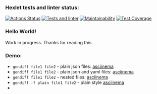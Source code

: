 ### Hexlet tests and linter status:
[![Actions Status](https://github.com/odhako/python-project-lvl2/workflows/hexlet-check/badge.svg)](https://github.com/odhako/python-project-lvl2/actions)
[![Tests and linter](https://github.com/odhako/python-project-lvl2/actions/workflows/test-and-linter.yml/badge.svg)](https://github.com/odhako/python-project-lvl2/actions/workflows/test-and-linter.yml)
[![Maintainability](https://api.codeclimate.com/v1/badges/1721476434a5efe8ca48/maintainability)](https://codeclimate.com/github/odhako/python-project-lvl2/maintainability)
[![Test Coverage](https://api.codeclimate.com/v1/badges/1721476434a5efe8ca48/test_coverage)](https://codeclimate.com/github/odhako/python-project-lvl2/test_coverage)


### Hello World!
Work in progress. Thanks for reading this.

### Demo:
- `gendiff file1 file2` - plain json files: [asciinema](https://asciinema.org/a/495168)
- `gendiff file1 file2` - plain json and yaml files: [asciinema](https://asciinema.org/a/495671)
- `gendiff file1 file2` - nested files: [asciinema](https://asciinema.org/a/497757)
- `gendiff -f plain file1 file2` - plain style [asciinema](https://asciinema.org/a/497782)
- 